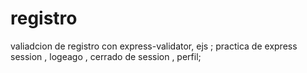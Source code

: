 # registro

valiadcion de registro con express-validator, ejs ;
practica de express session , logeago , cerrado de session , perfil;
